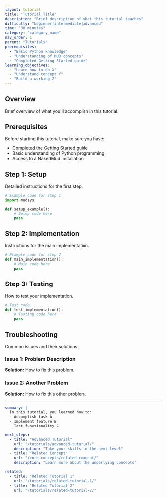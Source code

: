 ```yaml
---
layout: tutorial
title: "Tutorial Title"
description: "Brief description of what this tutorial teaches"
difficulty: "beginner|intermediate|advanced"
time: "30 minutes"
category: "category_name"
nav_order: 1
parent: "Tutorials"
prerequisites:
  - "Basic Python knowledge"
  - "Understanding of MUD concepts"
  - "Completed Getting Started guide"
learning_objectives:
  - "Learn how to do X"
  - "Understand concept Y"
  - "Build a working Z"
---
```


## Overview

Brief overview of what you'll accomplish in this tutorial.

## Prerequisites

Before starting this tutorial, make sure you have:

- Completed the [Getting Started](/getting-started/) guide
- Basic understanding of Python programming
- Access to a NakedMud installation

## Step 1: Setup

Detailed instructions for the first step.

```python
# Example code for step 1
import mudsys

def setup_example():
    # Setup code here
    pass
```

## Step 2: Implementation

Instructions for the main implementation.

```python
# Example code for step 2
def main_implementation():
    # Main code here
    pass
```

## Step 3: Testing

How to test your implementation.

```python
# Test code
def test_implementation():
    # Testing code here
    pass
```

## Troubleshooting

Common issues and their solutions:

### Issue 1: Problem Description
**Solution:** How to fix this problem.

### Issue 2: Another Problem
**Solution:** How to fix this other problem.

---

```yaml
summary: |
  In this tutorial, you learned how to:
  - Accomplish task A
  - Implement feature B
  - Test functionality C

next_steps:
  - title: "Advanced Tutorial"
    url: "/tutorials/advanced-tutorial/"
    description: "Take your skills to the next level"
  - title: "Related Concept"
    url: "/core-concepts/related-concept/"
    description: "Learn more about the underlying concepts"

related:
  - title: "Related Tutorial 1"
    url: "/tutorials/related-tutorial-1/"
  - title: "Related Tutorial 2"
    url: "/tutorials/related-tutorial-2/"
```